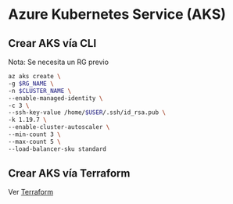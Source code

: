 # Azure Kubernetes Service (AKS)

## Crear AKS vía CLI

Nota: Se necesita un RG previo

```bash
az aks create \
-g $RG_NAME \
-n $CLUSTER_NAME \
--enable-managed-identity \
-c 3 \
--ssh-key-value /home/$USER/.ssh/id_rsa.pub \
-k 1.19.7 \
--enable-cluster-autoscaler \
--min-count 3 \
--max-count 5 \
--load-balancer-sku standard
```

## Crear AKS vía Terraform

Ver [Terraform](Kubernetes/Terraform/main.tf)

